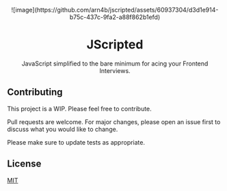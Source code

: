 <p  align="center">
  ![image](https://github.com/arn4b/jscripted/assets/60937304/d3d1e914-b75c-437c-9fa2-a88f862b1efd)

 <h1 align="center">JScripted</h1>
 <p align="center">JavaScript simplified to the bare minimum for acing your Frontend Interviews.</p>
</p>


## Contributing
This project is a WIP. Please feel free to contribute.

Pull requests are welcome. For major changes, please open an issue first to discuss what you would like to change.

Please make sure to update tests as appropriate.

## License
[MIT](https://choosealicense.com/licenses/mit/)
